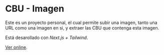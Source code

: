# CBU - Imagen

Este es un proyecto personal, el cual permite subir una imagen, tanto una URL como una imagen en si, y extraer las CBU que contenga esta imagen.

Está desarollado con _Next.js + Tailwind_.

[Ver online](http://cbu-imagen.vercel.app).
